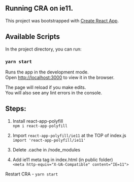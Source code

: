 ## Running CRA on ie11.

This project was bootstrapped with [Create React App](https://github.com/facebook/create-react-app).

## Available Scripts

In the project directory, you can run:

### `yarn start`

Runs the app in the development mode.<br />
Open [http://localhost:3000](http://localhost:3000) to view it in the browser.

The page will reload if you make edits.<br />
You will also see any lint errors in the console.


## Steps:

1. Install react-app-polyfill<br>
  `npm i react-app-polyfill`
  
2. Import `react-app-polyfill/ie11` at the TOP of index.js<br>
  `import 'react-app-polyfill/ie11'`
 
3. Delete .cache in /node_modules
 
4. Add ie11 meta tag in index.html (in public folder)<br>
 `<meta http-equiv="X-UA-Compatible" content="IE=11">`
 
Restart CRA - `yarn start`
 
 
 
 
 
